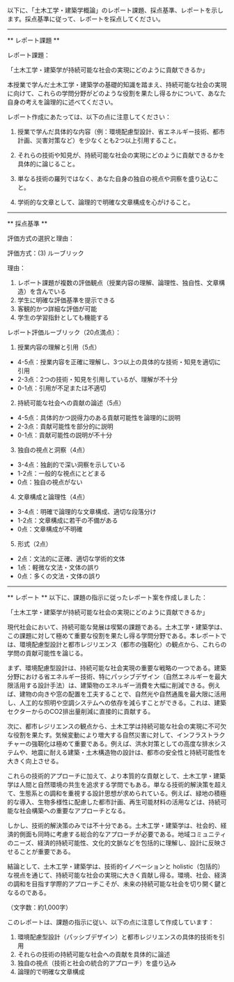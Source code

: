 以下に、「土木工学・建築学概論」のレポート課題、採点基準、レポートを示します。採点基準に従って、レポートを採点してください。

---------------------------------------
** レポート課題 **

レポート課題：

「土木工学・建築学が持続可能な社会の実現にどのように貢献できるか」

本授業で学んだ土木工学・建築学の基礎的知識を踏まえ、持続可能な社会の実現に向けて、これらの学問分野がどのような役割を果たし得るかについて、あなた自身の考えを論理的に述べてください。

レポート作成にあたっては、以下の点に注意してください：

1. 授業で学んだ具体的な内容（例：環境配慮型設計、省エネルギー技術、都市計画、災害対策など）を少なくとも2つ以上引用すること。

2. それらの技術や知見が、持続可能な社会の実現にどのように貢献できるかを具体的に論じること。

3. 単なる技術の羅列ではなく、あなた自身の独自の視点や洞察を盛り込むこと。

4. 学術的な文章として、論理的で明確な文章構成を心がけること。

---------------------------------------
** 採点基準 **

評価方式の選択と理由：

評価方式：(3) ルーブリック

理由：
1. レポート課題が複数の評価観点（授業内容の理解、論理性、独自性、文章構造）を含んでいる
2. 学生に明確な評価基準を提示できる
3. 客観的かつ詳細な評価が可能
4. 学生の学習指針としても機能する

レポート評価ルーブリック（20点満点）：

1. 授業内容の理解と引用（5点）
- 4-5点：授業内容を正確に理解し、3つ以上の具体的な技術・知見を適切に引用
- 2-3点：2つの技術・知見を引用しているが、理解が不十分
- 0-1点：引用が不足または不適切

2. 持続可能な社会への貢献の論述（5点）
- 4-5点：具体的かつ説得力のある貢献可能性を論理的に説明
- 2-3点：貢献可能性を部分的に説明
- 0-1点：貢献可能性の説明が不十分

3. 独自の視点と洞察（4点）
- 3-4点：独創的で深い洞察を示している
- 1-2点：一般的な視点にとどまる
- 0点：独自の視点がない

4. 文章構成と論理性（4点）
- 3-4点：明確で論理的な文章構成、適切な段落分け
- 1-2点：文章構成に若干の不備がある
- 0点：文章構成が不明確

5. 形式（2点）
- 2点：文法的に正確、適切な学術的文体
- 1点：軽微な文法・文体の誤り
- 0点：多くの文法・文体の誤り

---------------------------------------
** レポート **
以下に、課題の指示に従ったレポート案を作成しました：

「土木工学・建築学が持続可能な社会の実現にどのように貢献できるか」

現代社会において、持続可能な発展は喫緊の課題である。土木工学・建築学は、この課題に対して極めて重要な役割を果たし得る学問分野である。本レポートでは、環境配慮型設計と都市レジリエンス（都市の強靭化）の観点から、これらの学問の貢献可能性を論じる。

まず、環境配慮型設計は、持続可能な社会実現の重要な戦略の一つである。建築分野における省エネルギー技術、特にパッシブデザイン（自然エネルギーを最大限活用する設計手法）は、建築物のエネルギー消費を大幅に削減できる。例えば、建物の向きや窓の配置を工夫することで、自然光や自然通風を最大限に活用し、人工的な照明や空調システムへの依存を減らすことができる。これは、建築セクターからのCO2排出量削減に直接的に貢献する。

次に、都市レジリエンスの観点から、土木工学は持続可能な社会の実現に不可欠な役割を果たす。気候変動により増大する自然災害に対して、インフラストラクチャーの強靭化は極めて重要である。例えば、洪水対策としての高度な排水システムや、地震に耐える建築・土木構造物の設計は、都市の安全性と持続可能性を大きく向上させる。

これらの技術的アプローチに加えて、より本質的な貢献として、土木工学・建築学は人間と自然環境の共生を追求する学問でもある。単なる技術的解決策を超えて、生態系との調和を重視する設計思想が求められている。例えば、緑地の積極的な導入、生物多様性に配慮した都市計画、再生可能材料の活用などは、持続可能な社会構築への重要なアプローチとなる。

しかし、技術的解決策のみでは不十分である。土木工学・建築学は、社会的、経済的側面も同時に考慮する総合的なアプローチが必要である。地域コミュニティのニーズ、経済的持続可能性、文化的文脈などを包括的に理解し、設計に反映させることが重要である。

結論として、土木工学・建築学は、技術的イノベーションと holistic（包括的）な視点を通じて、持続可能な社会の実現に大きく貢献し得る。環境、社会、経済の調和を目指す学際的アプローチこそが、未来の持続可能な社会を切り開く鍵となるのである。

（文字数：約1,000字）

このレポートは、課題の指示に従い、以下の点に注意して作成しています：
1. 環境配慮型設計（パッシブデザイン）と都市レジリエンスの具体的技術を引用
2. それらの技術の持続可能な社会への貢献を具体的に論述
3. 独自の視点（技術と社会の統合的アプローチ）を盛り込み
4. 論理的で明確な文章構成

